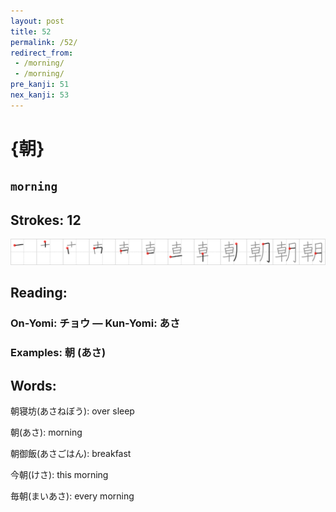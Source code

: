 ```yaml
---
layout: post
title: 52
permalink: /52/
redirect_from:
 - /morning/
 - /morning/
pre_kanji: 51
nex_kanji: 53
---
```


# {朝}

## `morning`

## Strokes: 12

<div class="stroke"><img src="../images/E69C9D.png" /></div>

## Reading:

### On-Yomi: チョウ &mdash; Kun-Yomi: あさ

### Examples: 朝 (あさ)

## Words:

朝寝坊(あさねぼう): over sleep

朝(あさ): morning

朝御飯(あさごはん): breakfast

今朝(けさ): this morning

毎朝(まいあさ): every morning
